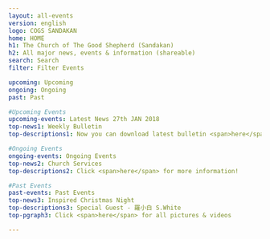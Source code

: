 ```yaml
---
layout: all-events
version: english
logo: COGS SANDAKAN
home: HOME
h1: The Church of The Good Shepherd (Sandakan)
h2: All major news, events & information (shareable)
search: Search
filter: Filter Events

upcoming: Upcoming
ongoing: Ongoing
past: Past

#Upcoming Events
upcoming-events: Latest News 27th JAN 2018
top-news1: Weekly Bulletin
top-descriptions1: Now you can download latest bulletin <span>here</span>!

#Ongoing Events
ongoing-events: Ongoing Events
top-news2: Church Services
top-descriptions2: Click <span>here</span> for more information!

#Past Events
past-events: Past Events
top-news3: Inspired Christmas Night
top-descriptions3: Special Guest - 羅小白 S.White
top-pgraph3: Click <span>here</span> for all pictures & videos

---
```

